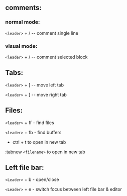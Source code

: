 ## comments:

### normal mode:
`<leader>` + / -- comment single line

### visual mode:
`<leader>` + / -- comment selected block

## Tabs:
`<leader>` + [ -- move left tab

`<leader>` + ] -- move right tab


## Files:
`<leader>` + ff - find files

`<leader>` + fb - find buffers

* ctrl + t to open in new tab

:tabnew `<filename>` to open in new tab


## Left file bar:
`<Leader>` + b - open/close

`<Leader>` + e - switch focus between left file bar & editor
